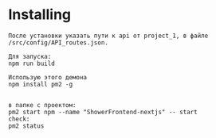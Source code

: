 
# Installing
    После установки указать пути к api от project_1, в файле /src/config/API_routes.json.
    
    Для запуска:
    npm run build

    Использую этого демона
    npm install pm2 -g 

    
    в папке с проектом:
    pm2 start npm --name "ShowerFrontend-nextjs" -- start
    check:
    pm2 status

